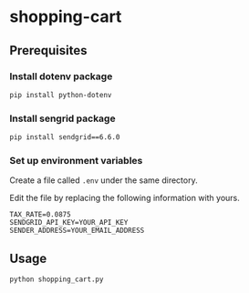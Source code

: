 # shopping-cart

## Prerequisites

### Install dotenv package
```sh
pip install python-dotenv
```

### Install sengrid package
```sh
pip install sendgrid==6.6.0
```

### Set up environment variables
Create a file called `.env` under the same directory.

Edit the file by replacing the following information with yours.
```
TAX_RATE=0.0875
SENDGRID_API_KEY=YOUR_API_KEY
SENDER_ADDRESS=YOUR_EMAIL_ADDRESS
```

## Usage

```sh
python shopping_cart.py
```